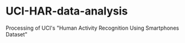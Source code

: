 UCI-HAR-data-analysis
=====================

Processing of UCI's "Human Activity Recognition Using Smartphones Dataset"
